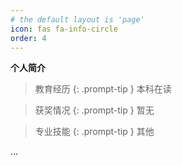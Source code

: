 ```yaml
---
# the default layout is 'page'
icon: fas fa-info-circle
order: 4
---
```


**个人简介**

> 教育经历
{: .prompt-tip }
本科在读

> 获奖情况
{: .prompt-tip }
暂无

> 专业技能
{: .prompt-tip }
其他

…
